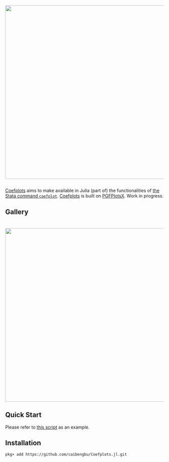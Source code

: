 <h1>
  <p align="center">
    <img width="550" src="https://raw.githubusercontent.com/caibengbu/Coefplots.jl/main/assets/logo.svg">
  </p>
</h1>


[Coefplots](https://github.com/caibengbu/Coefplots.jl) aims to make available in Julia (part of) the functionalities of [the Stata command `coefplot`](http://repec.sowi.unibe.ch/stata/coefplot/getting-started.html). [Coefplots](https://github.com/caibengbu/Coefplots.jl) is built on [PGFPlotsX](https://github.com/KristofferC/PGFPlotsX.jl/tree/ada03510396af592e05b2e382a0c12ce37ee3cc8). Work in progress.

## Gallery
<h1>
  <p align="center">
    <img width="550" src="https://raw.githubusercontent.com/caibengbu/Coefplots.jl/main/assets/esplot.svg">
  </p>
</h1>

## Quick Start

Please refer to [this script](test/test.jl) as an example.

## Installation
```
pkg> add https://github.com/caibengbu/Coefplots.jl.git
```
